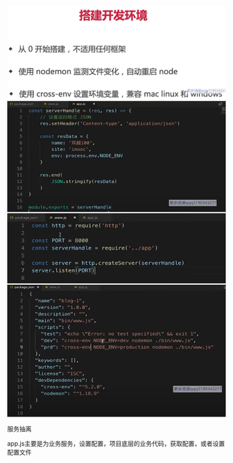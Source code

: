 <img src="media/image-20211216131211149.png" alt="image-20211216131211149" style="zoom:50%;" /> 

<img src="media/image-20211216131850298.png" alt="image-20211216131850298" style="zoom: 80%;" /> 

<img src="media/image-20211216131932142.png" alt="image-20211216131932142" style="zoom:80%;" /> 

 <img src="media/image-20211216132003048.png" alt="image-20211216132003048" style="zoom:80%;" /> 

服务抽离

app.js主要是为业务服务，设置配置，项目底层的业务代码，获取配置，或者设置配置文件